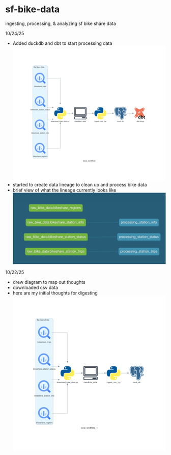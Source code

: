 # sf-bike-data

ingesting, processing, &amp; analyzing sf bike share data

10/24/25

-   Added duckdb and dbt to start processing data
    ![local_workflow](diagrams/local_workflow_2.png)
-   started to create data lineage to clean up and process bike data
-   brief view of what the lineage currently looks like
    ![processing_lineage](diagrams/processing_lineage.png)

10/22/25

-   drew diagram to map out thoughts
-   downloaded csv data
-   here are my initial thoughts for digesting
    ![local_workflow](diagrams/local_workflow_1.png)
